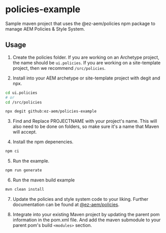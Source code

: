 # policies-example
Sample maven project that uses the @ez-aem/policies npm package to manage AEM Policies &amp; Style System.

## Usage
1. Create the policies folder. If you are working on an Archetype project, the name should be `ui.policies`. If you are working on a site-template project, then we recommend `/src/policies`. 

2. Install into your AEM archetype or site-template project with degit and npx.

```bash
cd ui.policies 
# or
cd /src/policies

npx degit github:ez-aem/policies-example
```

3. Find and Replace PROJECTNAME with your project's name. This will also need to be done on folders, so make sure it's a name that Maven will accept.

4. Install the npm depenencies.
    
```bash
npm ci
```

5. Run the example.

```bash
npm run generate
```

6. Run the maven build example
    
```bash
mvn clean install
```

7. Update the policies and style system code to your liking. Further documentation can be found at [@ez-aem/policies](https://www.npmjs.com/package/@ez-aem/policies).

8. Integrate into your existing Maven project by updating the parent pom information in the pom.xml file. And add the maven submodule to your parent pom's build `<modules>` section.